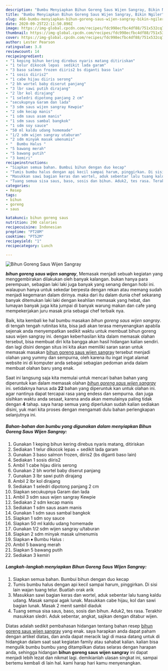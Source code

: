 ```yaml
---
description: "Bumbu Menyiapkan Bihun Goreng Saus Wijen Sangray, Bikin Ngiler"
title: "Bumbu Menyiapkan Bihun Goreng Saus Wijen Sangray, Bikin Ngiler"
slug: 466-bumbu-menyiapkan-bihun-goreng-saus-wijen-sangray-bikin-ngiler
date: 2020-09-25T22:11:50.890Z
image: https://img-global.cpcdn.com/recipes/fdc998ecfbc4df88/751x532cq70/bihun-goreng-saus-wijen-sangray-foto-resep-utama.jpg
thumbnail: https://img-global.cpcdn.com/recipes/fdc998ecfbc4df88/751x532cq70/bihun-goreng-saus-wijen-sangray-foto-resep-utama.jpg
cover: https://img-global.cpcdn.com/recipes/fdc998ecfbc4df88/751x532cq70/bihun-goreng-saus-wijen-sangray-foto-resep-utama.jpg
author: Lester Pearson
ratingvalue: 3.8
reviewcount: 14
recipeingredient:
- "1 keping bihun kering direbus nyaris matang ditiriskan"
- "1 telur dikocok lepas  sedikit lada garam"
- "3 baso salmon frozen diiris2 bs diganti baso lain"
- "1 sosis diiris2"
- "1 cabe hijau diiris serong"
- "2 bh wortel baby diserut panjang"
- "3 lbr sawi putih dirajang"
- "2 lbr kol dirajang"
- "1 seledri dipotong panjang 2 cm"
- "secukupnya Garam dan lada"
- "3 sdm saus wijen sangray Kewpie"
- "2 sdm kecap manis"
- "1 sdm saus asam manis"
- "1 sdm saus sambal bangkok"
- "1 sdm soy sauce"
- "50 ml kaldu udang homemade"
- "1/2 sdm wijen sangray utaburan"
- "2 sdm minyak masak umenumis"
- "  Bumbu Halus "
- "5 bawang merah"
- "5 bawang putih"
- "3 kemiri"
recipeinstructions:
- "Siapkan semua bahan. Bumbui bihun dengan duo kecap"
- "Tumis bumbu halus dengan api kecil sampai harum, pinggirkan. Di sisi lain wajan tuang telur. Buatlah orak arik"
- "Masukkan sawi bagian keras dan wortel, aduk sebentar lalu tuang kaldu udang. Masak sampai agak lunak. Masukkan cabe hijau, kol dan sawi bagian lunak. Masak 2 menit sambil diaduk"
- "Tuang semua sisa saus, baso, sosis dan bihun. Aduk2, tes rasa. Terakhir masukkan sledri. Aduk sebentar, angkat, sajikan dengan ditabur wijen."
categories:
- Resep
tags:
- bihun
- goreng
- saus

katakunci: bihun goreng saus 
nutrition: 290 calories
recipecuisine: Indonesian
preptime: "PT28M"
cooktime: "PT52M"
recipeyield: "1"
recipecategory: Lunch

---
```



![Bihun Goreng Saus Wijen Sangray](https://img-global.cpcdn.com/recipes/fdc998ecfbc4df88/751x532cq70/bihun-goreng-saus-wijen-sangray-foto-resep-utama.jpg)

<b><i>bihun goreng saus wijen sangray</i></b>, Memasak menjadi sebuah kegiatan yang menggembirakan dilakukan oleh banyak kalangan. bukan hanya para perempuan, sebagian laki laki juga banyak yang senang dengan hobi ini. walaupun hanya untuk sekedar berpesta dengan rekan atau memang sudah menjadi kegemaran dalam dirinya. maka dari itu dalam dunia chef sekarang banyak ditemukan laki laki dengan keahlian memasak yang hebat, dan lumayan banyak juga kita jumpai di banyak warung makan dan cafe yang mempekerjakan juru masak pria sebagai chef terbaik nya.

Baik, kita kembali ke hal bumbu masakan <i>bihun goreng saus wijen sangray</i>. di tengah tengah rutinitas kita, bisa jadi akan terasa menyenangkan apabila sejenak anda menyempatkan sedikit waktu untuk membuat bihun goreng saus wijen sangray ini. dengan keberhasilan kita dalam memasak olahan tersebut, bisa membuat diri kita bangga akan hasil hidangan kalian sendiri. dan lagi disini dengan situs ini kita akan memiliki saran saran untuk memasak masakan <u>bihun goreng saus wijen sangray</u> tersebut menjadi olahan yang yummy dan sempurna, oleh karena itu ingat ingat alamat website ini di komputer anda sebagai sebagian pedoman anda dalam membuat olahan baru yang enak.




Saat ini langsung saja kita memulai untuk mencari bahan bahan yang diperuntuk kan dalam memasak olahan <u><i>bihun goreng saus wijen sangray</i></u> ini. setidaknya harus ada <b>22</b> bahan yang diperuntuk kan untuk olahan ini. agar nantinya dapat tercapai rasa yang endess dan sempurna. dan juga sisihkan waktu anda sesaat, karena anda akan memulainya paling tidak dengan <b>4</b> tahap. saya harap semua yang diperlukan sudah kalian sediakan disini, yuk mari kita proses dengan mengamati dulu bahan perlengkapan selanjutnya ini.

<!--inarticleads1-->

##### Bahan-bahan dan bumbu yang digunakan dalam menyiapkan Bihun Goreng Saus Wijen Sangray:

1. Gunakan 1 keping bihun kering direbus nyaris matang, ditiriskan
1. Sediakan 1 telur dikocok lepas + sedikit lada garam
1. Gunakan 3 baso salmon frozen, diiris2 (bs diganti baso lain)
1. Sediakan 1 sosis diiris2
1. Ambil 1 cabe hijau diiris serong
1. Gunakan 2 bh wortel baby diserut panjang
1. Gunakan 3 lbr sawi putih dirajang
1. Ambil 2 lbr kol dirajang
1. Sediakan 1 seledri dipotong panjang 2 cm
1. Siapkan secukupnya Garam dan lada
1. Ambil 3 sdm saus wijen sangray Kewpie
1. Sediakan 2 sdm kecap manis
1. Sediakan 1 sdm saus asam manis
1. Gunakan 1 sdm saus sambal bangkok
1. Siapkan 1 sdm soy sauce
1. Siapkan 50 ml kaldu udang homemade
1. Gunakan 1/2 sdm wijen sangray u/taburan
1. Siapkan 2 sdm minyak masak u/menumis
1. Siapkan  ♦️ Bumbu Halus :
1. Ambil 5 bawang merah
1. Siapkan 5 bawang putih
1. Sediakan 3 kemiri




<!--inarticleads2-->

##### Langkah-langkah menyiapkan Bihun Goreng Saus Wijen Sangray:

1. Siapkan semua bahan. Bumbui bihun dengan duo kecap
1. Tumis bumbu halus dengan api kecil sampai harum, pinggirkan. Di sisi lain wajan tuang telur. Buatlah orak arik
1. Masukkan sawi bagian keras dan wortel, aduk sebentar lalu tuang kaldu udang. Masak sampai agak lunak. Masukkan cabe hijau, kol dan sawi bagian lunak. Masak 2 menit sambil diaduk
1. Tuang semua sisa saus, baso, sosis dan bihun. Aduk2, tes rasa. Terakhir masukkan sledri. Aduk sebentar, angkat, sajikan dengan ditabur wijen.




Diatas adalah sedikit pembahasan hidangan tentang bahan resep <u>bihun goreng saus wijen sangray</u> yang enak. saya harapkan anda dapat paham dengan artikel diatas, dan anda dapat meracik lagi di masa datang untuk di hidangkan dalam saat saat kegiatan family atau sahabat kalian. kalian bisa mengulik bumbu bumbu yang ditampilkan diatas selaras dengan harapan anda, sehingga hidangan <b>bihun goreng saus wijen sangray</b> ini dapat menjadi lebih lezat dan nikmat lagi. demikianlah ulasan singkat ini, sampai bertemu kembali di lain hal. kami harap hari kamu menyenangkan.
